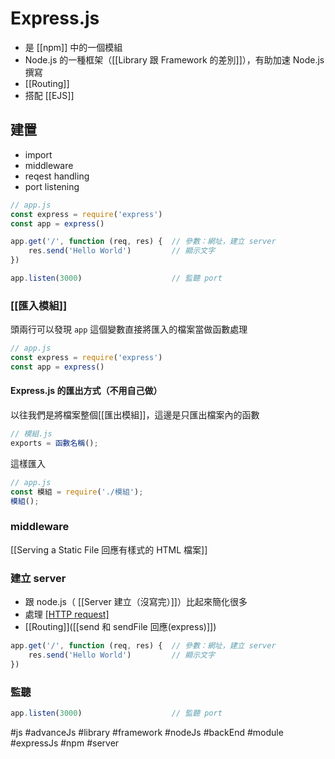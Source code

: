 # Express.js
- 是 [[npm]] 中的一個模組
- Node.js 的一種框架（[[Library 跟 Framework 的差別]]），有助加速 Node.js 撰寫
- [[Routing]]
- 搭配 [[EJS]]

## 建置
- import
- middleware
- reqest handling
- port listening
```js
// app.js
const express = require('express')
const app = express()

app.get('/', function (req, res) {	// 參數：網址，建立 server
	res.send('Hello World')			// 顯示文字
})

app.listen(3000)					// 監聽 port
```


### [[匯入模組]]
頭兩行可以發現 `app` 這個變數直接將匯入的檔案當做函數處理
```js
// app.js
const express = require('express')
const app = express()
```
#### Express.js 的匯出方式（不用自己做）
以往我們是將檔案整個[[匯出模組]]，這邊是只匯出檔案內的函數
```js
// 模組.js
exports = 函數名稱();
```
這樣匯入
```js
// app.js
const 模組 = require('./模組');
模組();
```

### middleware
[[Serving a Static File 回應有樣式的 HTML 檔案]]
### 建立 server
- 跟 node.js（ [[Server 建立（沒寫完）]]）比起來簡化很多
- 處理 [[HTTP request]]([[狀態碼]])
- [[Routing]]([[send 和 sendFile 回應(express)]])
```js
app.get('/', function (req, res) {	// 參數：網址，建立 server
	res.send('Hello World')			// 顯示文字
})
```
### 監聽
```js
app.listen(3000)					// 監聽 port
```

#js #advanceJs #library #framework #nodeJs #backEnd #module #expressJs #npm #server 